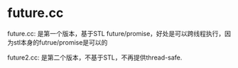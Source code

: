 # future.cc

future.cc: 是第一个版本，基于STL future/promise，好处是可以跨线程执行，因为stl本身的futrue/promise是可以的

future2.cc: 是第二个版本，不基于STL，不再提供thread-safe. 
